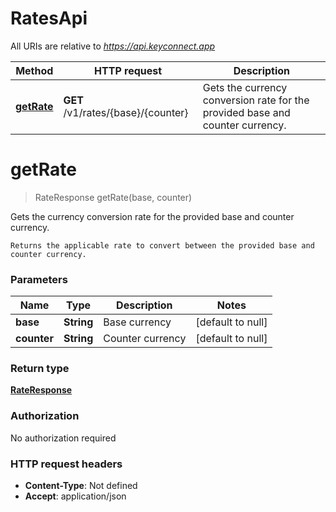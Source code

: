 # RatesApi

All URIs are relative to *https://api.keyconnect.app*

Method | HTTP request | Description
------------- | ------------- | -------------
[**getRate**](RatesApi.md#getRate) | **GET** /v1/rates/{base}/{counter} | Gets the currency conversion rate for the provided base and counter currency.


<a name="getRate"></a>
# **getRate**
> RateResponse getRate(base, counter)

Gets the currency conversion rate for the provided base and counter currency.

    Returns the applicable rate to convert between the provided base and counter currency.

### Parameters

Name | Type | Description  | Notes
------------- | ------------- | ------------- | -------------
 **base** | **String**| Base currency | [default to null]
 **counter** | **String**| Counter currency | [default to null]

### Return type

[**RateResponse**](../Models/RateResponse.md)

### Authorization

No authorization required

### HTTP request headers

- **Content-Type**: Not defined
- **Accept**: application/json

